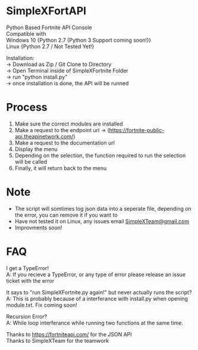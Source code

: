 # SimpleXFortAPI

Python Based Fortnite API Console  
Compatible with  
  Windows 10 {Python 2.7 (Python 3 Support coming soon!)}   
  Linux {Python 2.7 / Not Tested Yet!}   
  
 Installation:   
  -> Download as Zip / Git Clone to Directory   
  -> Open Terminal inside of SimpleXFortnite Folder   
  -> run "python install.py"   
  -> once installation is done, the API will be runned   
  
# Process
  1. Make sure the correct modules are installed
  2. Make a request to the endpoint url -> (https://fortnite-public-api.theapinetwork.com/)
  3. Make a request to the documentation url
  4. Display the menu
  5. Depending on the selection, the function required to run the selection will be called
  6. Finally, it will return back to the menu
  
# Note
  - The script will somtimes log json data into a seperate file, depending on the error, you can remove it if you want to
  - Have not tested it on Linux, any issues email SimpleXTeam@gmail.com
  - Improvments soon!
  
 # FAQ
 
 I get a TypeError!  
 A: If you recieve a TypeError, or any type of error please release an issue ticket with the error
 
 It says to "run SimpleXFortnite.py again!" but never actually runs the script?  
 A: This is probably because of a interferance with install.py when opening module.txt. Fix coming soon!
 
 Recursion Error?  
 A: While loop interferance while running two functions at the same time.
 
 Thanks to https://fortniteapi.com/ for the JSON API  
 Thanks to SimpleXTeam for the teamwork  
